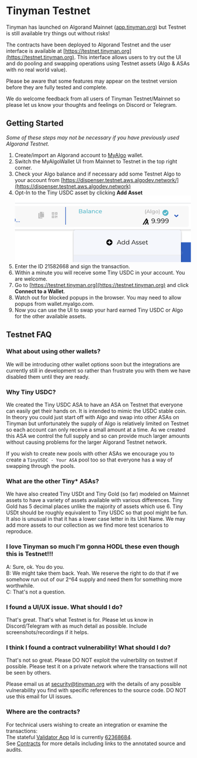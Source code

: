 # Tinyman Testnet

Tinyman has launched on Algorand Mainnet ([app.tinyman.org](https://app.tinyman.org)) but Testnet is still available try things out without risks!

The contracts have been deployed to Algorand Testnet and the user interface is available at [https://testnet.tinyman.org](https://testnet.tinyman.org). This interface allows users to try out the UI and do pooling and swapping operations using Testnet assets (Algo & ASAs with no real world value).&#x20;

Please be aware that some features may appear on the testnet version before they are fully tested and complete.&#x20;

We do welcome feedback from all users of Tinyman Testnet/Mainnet so please let us know your thoughts and feelings on Discord or Telegram.

## Getting Started

_Some of these steps may not be necessary if you have previously used Algorand Testnet._

1. Create/import an Algorand account to [MyAlgo](https://wallet.myalgo.com) wallet.
2. Switch the MyAlgoWallet UI from Mainnet to Testnet in the top right corner.
3. Check your Algo balance and if necessary add some Testnet Algo to your account from [https://dispenser.testnet.aws.algodev.network/](https://dispenser.testnet.aws.algodev.network)
4. Opt-In to the Tiny USDC asset by clicking **Add Asset** ![](<.gitbook/assets/Screenshot 2021-08-06 at 16.56.05.png>)&#x20;
5. Enter the ID 21582668 and sign the transaction.
6. Within a minute you will receive some Tiny USDC in your account. You are welcome.
7. Go to [https://testnet.tinyman.org](https://testnet.tinyman.org) and click **Connect to a Wallet**.
8. Watch out for blocked popups in the browser. You may need to allow popups from wallet.myalgo.com.
9. Now you can use the UI to swap your hard earned Tiny USDC or Algo for the other available assets.

## Testnet FAQ

### What about using other wallets?

We will be introducing other wallet options soon but the integrations are currently still in development so rather than frustrate you with them we have disabled them until they are ready.

### Why Tiny USDC?

We created the Tiny USDC ASA to have an ASA on Testnet that everyone can easily get their hands on. It is intended to mimic the USDC stable coin. In theory you could just start off with Algo and swap into other ASAs on Tinyman but unfortunately the supply of Algo is relatively limited on Testnet so each account can only receive a small amount at a time. As we created this ASA we control the full supply and so can provide much larger amounts without causing problems for the larger Algorand Testnet network.

If you wish to create new pools with other ASAs we encourage you to create a `TinyUSDC - Your ASA` pool too so that everyone has a way of swapping through the pools.

### What are the other Tiny\* ASAs?

We have also created Tiny USDt and Tiny Gold (so far) modeled on Mainnet assets to have a variety of assets available with various differences. Tiny Gold has 5 decimal places unlike the majority of assets which use 6. Tiny USDt should be roughly equivalent to Tiny USDC so that pool might be fun. It also is unusual in that it has a lower case letter in its Unit Name. We may add more assets to our collection as we find more test scenarios to reproduce.

### I love Tinyman so much I'm gonna HODL these even though this is Testnet!!!

A: Sure, ok. You do you.\
B: We might take them back. Yeah. We reserve the right to do that if we somehow run out of our 2^64 supply and need them for something more worthwhile.\
C: That's not a question.&#x20;

### I found a UI/UX issue. What should I do?

That's great. That's what Testnet is for. Please let us know in Discord/Telegram with as much detail as possible. Include screenshots/recordings if it helps.&#x20;

### I think I found a contract vulnerability! What should I do?

That's not so great. Please DO NOT exploit the vulnerbility on testnet if possible. Please test it on a private network where the transactions will not be seen by others.

Please email us at security@tinyman.org with the details of any possible vulnerability you find with specific references to the source code. DO NOT use this email for UI issues.

### Where are the contracts?

For technical users wishing to create an integration or examine the transactions:\
The stateful [Validator App](design-doc.md#docs-internal-guid-b18fd459-7fff-aa47-087b-2bcfdededbc5) Id is currently [62368684](https://testnet.algoexplorer.io/application/62368684).\
See [Contracts](contracts.md) for more details including links to the annotated source and audits.
